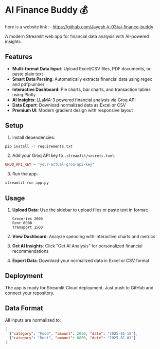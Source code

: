 # AI Finance Buddy 💰

here is a website link :- https://github.com/Jayesh-k-03/ai-finance-buddy

A modern Streamlit web app for financial data analysis with AI-powered insights.

## Features

- **Multi-format Data Input**: Upload Excel/CSV files, PDF documents, or paste plain text
- **Smart Data Parsing**: Automatically extracts financial data using regex and pdfplumber
- **Interactive Dashboard**: Pie charts, bar charts, and transaction tables using Plotly
- **AI Insights**: LLaMA-3 powered financial analysis via Groq API
- **Data Export**: Download normalized data as Excel or CSV
- **Premium UI**: Modern gradient design with responsive layout

## Setup

1. Install dependencies:
```bash
pip install -r requirements.txt
```

2. Add your Groq API key to `.streamlit/secrets.toml`:
```toml
GROQ_API_KEY = "your-actual-groq-api-key"
```

3. Run the app:
```bash
streamlit run app.py
```

## Usage

1. **Upload Data**: Use the sidebar to upload files or paste text in format:
   ```
   Groceries 2000
   Rent 8000
   Transport 1500
   ```

2. **View Dashboard**: Analyze spending with interactive charts and metrics

3. **Get AI Insights**: Click "Get AI Analysis" for personalized financial recommendations

4. **Export Data**: Download your normalized data in Excel or CSV format

## Deployment

The app is ready for Streamlit Cloud deployment. Just push to GitHub and connect your repository.

## Data Format

All inputs are normalized to:
```json
[
  {"category": "Food", "amount": 2000, "date": "2025-01-15"},
  {"category": "Rent", "amount": 8000, "date": "2025-01-01"}
]
```
